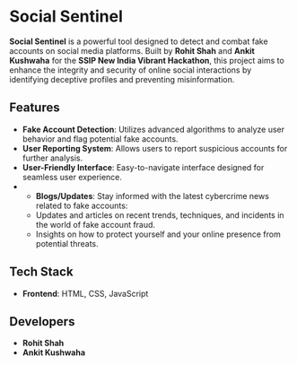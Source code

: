 # Social Sentinel

**Social Sentinel** is a powerful tool designed to detect and combat fake accounts on social media platforms. Built by **Rohit Shah** and **Ankit Kushwaha** for the **SSIP New India Vibrant Hackathon**, this project aims to enhance the integrity and security of online social interactions by identifying deceptive profiles and preventing misinformation.

## Features

- **Fake Account Detection**: Utilizes advanced algorithms to analyze user behavior and flag potential fake accounts.
- **User Reporting System**: Allows users to report suspicious accounts for further analysis.
- **User-Friendly Interface**: Easy-to-navigate interface designed for seamless user experience.
- - **Blogs/Updates**: Stay informed with the latest cybercrime news related to fake accounts:
  - Updates and articles on recent trends, techniques, and incidents in the world of fake account fraud.
  - Insights on how to protect yourself and your online presence from potential threats.

## Tech Stack

- **Frontend**: HTML, CSS, JavaScript

## Developers

- **Rohit Shah**
- **Ankit Kushwaha**
